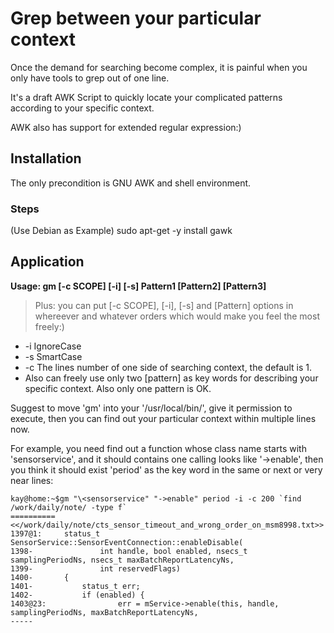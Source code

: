 # Grep between your particular context
Once the demand for searching become complex, it is painful when you only have tools to grep out of one line.

It's a draft AWK Script to quickly locate your complicated patterns according to your specific context.

AWK also has support for extended regular expression:)

## Installation
The only precondition is GNU AWK and shell environment.

### Steps
(Use Debian as Example)
sudo apt-get -y install gawk

## Application
**Usage: gm [-c SCOPE] [-i] [-s] Pattern1 [Pattern2] [Pattern3]**
> Plus: you can put [-c SCOPE], [-i], [-s] and [Pattern] options in whereever and whatever orders which would make you feel the most freely:)
- -i IgnoreCase
- -s SmartCase
- -c The lines number of one side of searching context, the default is 1.
- Also can freely use only two [pattern] as key words for describing your specific context. Also only one pattern is OK.

Suggest to move 'gm' into your '/usr/local/bin/', give it permission to execute, then you can find out your particular context within multiple lines now.

For example, you need find out a function whose class name starts with 'sensorservice', and it should contains one calling looks like '->enable', then you think it should exist 'period' as the key word in the same or next or very near lines:
```
kay@home:~$gm "\<sensorservice" "->enable" period -i -c 200 `find /work/daily/note/ -type f`
==========
<</work/daily/note/cts_sensor_timeout_and_wrong_order_on_msm8998.txt>>
1397@1:		status_t SensorService::SensorEventConnection::enableDisable(
1398-		        int handle, bool enabled, nsecs_t samplingPeriodNs, nsecs_t maxBatchReportLatencyNs,
1399-		        int reservedFlags)
1400-		{
1401-		    status_t err;
1402-		    if (enabled) {
1403@23:		        err = mService->enable(this, handle, samplingPeriodNs, maxBatchReportLatencyNs,
-----

```
